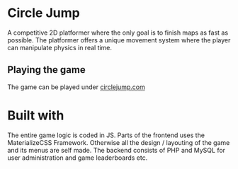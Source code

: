 # Circle Jump

A competitive 2D platformer where the only goal is to finish maps as fast as possible.
The platformer offers a unique movement system where the player can manipulate physics
in real time.

## Playing the game

The game can be played under [circlejump.com](http://circlejump.com)

# Built with

The entire game logic is coded in JS. Parts of the frontend uses the MaterializeCSS Framework.
Otherwise all the design / layouting of the game and its menus are self made.
The backend consists of PHP and MySQL for user administration and game leaderboards etc.
